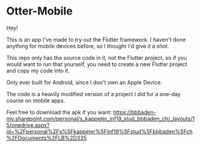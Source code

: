 # Otter-Mobile

Hey!

This is an app I've made to try out the Flutter framework.
I haven't done anything for mobile devices before, so I thought I'd give it a shot.

This repo only has the source code in it, not the Flutter project, so if you would want to run that yourself, you need to create a new Flutter project and copy my code into it.

Only ever built for Android, since I don't own an Apple Device.

The code is a heavily modified version of a project I did for a one-day course on mobile apps.

Feel free to download the apk if you want:
<https://bbbaden-my.sharepoint.com/personal/s_kappeler_inf19_stud_bbbaden_ch/_layouts/15/onedrive.aspx?id=%2Fpersonal%2Fs%5Fkappeler%5Finf19%5Fstud%5Fbbbaden%5Fch%2FDocuments%2FLB%2D335>